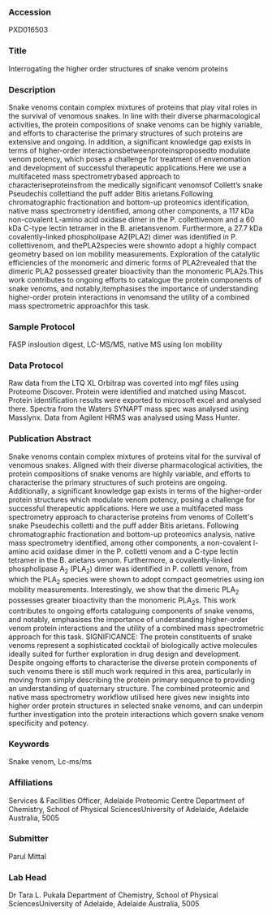 ### Accession
PXD016503

### Title
Interrogating the higher order structures of snake venom proteins

### Description
Snake  venoms contain complex  mixtures  of  proteins  that  play  vital  roles  in  the  survival  of venomous   snakes. In   line with   their   diverse   pharmacological   activities, the   protein compositions of snake venoms can be highly variable, and efforts to characterise the primary structures  of  such  proteins  are  extensive  and  ongoing.  In  addition, a  significant  knowledge gap  exists  in terms  of higher-order interactionsbetweenproteinsproposedto  modulate venom potency, which poses a challenge for treatment of envenomation and development of successful therapeutic applications.Here we use a multifaceted mass spectrometrybased approach  to  characteriseproteinsfrom the medically  significant  venomsof Collett’s snake Pseudechis collettiand the puff adder Bitis arietans.Following chromatographic fractionation and bottom-up proteomics identification, native mass spectrometry identified, among other components, a 117 kDa non-covalent L-amino acid oxidase dimer in the P. collettivenom and a 60 kDa C-type lectin tetramer in the B. arietansvenom. Furthermore, a 27.7 kDa covalently-linked phospholipase A2(PLA2) dimer was identified in P. collettivenom, and thePLA2species were shownto  adopt  a  highly  compact  geometry  based  on  ion  mobility  measurements. Exploration of the catalytic efficiencies of the monomeric and dimeric forms of PLA2revealed that the dimeric  PLA2 possessed  greater  bioactivity  than the monomeric  PLA2s.This  work contributes  to  ongoing  efforts  to  catalogue  the  protein  components  of  snake  venoms,  and notably,itemphasises the importance of understanding higher-order protein interactions in venomsand the utility of a combined mass spectrometric approachfor this task.

### Sample Protocol
FASP insloution digest, LC-MS/MS, native MS using Ion mobility

### Data Protocol
Raw data from the LTQ XL Orbitrap was coverted into mgf files using Proteome Discover. Protein were identified and matched using Mascot. Protein identification results were exported to microsoft excel and analysed there. Spectra from the Waters SYNAPT mass spec was analysed using Masslynx. Data from Agilent HRMS was analysed using Mass Hunter.

### Publication Abstract
Snake venoms contain complex mixtures of proteins vital for the survival of venomous snakes. Aligned with their diverse pharmacological activities, the protein compositions of snake venoms are highly variable, and efforts to characterise the primary structures of such proteins are ongoing. Additionally, a significant knowledge gap exists in terms of the higher-order protein structures which modulate venom potency, posing a challenge for successful therapeutic applications. Here we use a multifaceted mass spectrometry approach to characterise proteins from venoms of Collett's snake Pseudechis colletti and the puff adder Bitis arietans. Following chromatographic fractionation and bottom-up proteomics analysis, native mass spectrometry identified, among other components, a non-covalent l-amino acid oxidase dimer in the P. colletti venom and a C-type lectin tetramer in the B. arietans venom. Furthermore, a covalently-linked phospholipase A<sub>2</sub> (PLA<sub>2</sub>) dimer was identified in P. colletti venom, from which the PLA<sub>2</sub> species were shown to adopt compact geometries using ion mobility measurements. Interestingly, we show that the dimeric PLA<sub>2</sub> possesses greater bioactivity than the monomeric PLA<sub>2</sub>s. This work contributes to ongoing efforts cataloguing components of snake venoms, and notably, emphasises the importance of understanding higher-order venom protein interactions and the utility of a combined mass spectrometric approach for this task. SIGNIFICANCE: The protein constituents of snake venoms represent a sophisticated cocktail of biologically active molecules ideally suited for further exploration in drug design and development. Despite ongoing efforts to characterise the diverse protein components of such venoms there is still much work required in this area, particularly in moving from simply describing the protein primary sequence to providing an understanding of quaternary structure. The combined proteomic and native mass spectrometry workflow utilised here gives new insights into higher order protein structures in selected snake venoms, and can underpin further investigation into the protein interactions which govern snake venom specificity and potency.

### Keywords
Snake venom, Lc-ms/ms

### Affiliations
Services & Facilities Officer, Adelaide Proteomic Centre
Department of Chemistry, School of Physical SciencesUniversity of Adelaide, Adelaide Australia, 5005

### Submitter
Parul Mittal

### Lab Head
Dr Tara L. Pukala
Department of Chemistry, School of Physical SciencesUniversity of Adelaide, Adelaide Australia, 5005


